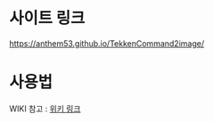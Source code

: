 # 사이트 링크 
https://anthem53.github.io/TekkenCommand2image/

# 사용법
WIKI 참고 : [위키 링크](https://github.com/anthem53/TekkenCommand2image/wiki/%EC%82%AC%EC%9D%B4%ED%8A%B8-%EC%9D%B4%EC%9A%A9-%EB%B0%A9%EB%B2%95)

